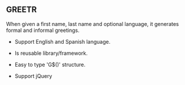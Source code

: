 ## GREETR

When given a first name, last name and optional language, it generates formal and informal greetings.

* Support English and Spanish language.

* Is reusable library/framework.

* Easy to type 'G$()' structure.

* Support jQuery